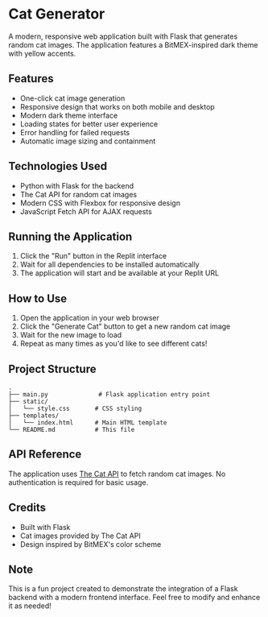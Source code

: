 # Cat Generator

A modern, responsive web application built with Flask that generates random cat images. The application features a BitMEX-inspired dark theme with yellow accents.

## Features

- One-click cat image generation
- Responsive design that works on both mobile and desktop
- Modern dark theme interface
- Loading states for better user experience
- Error handling for failed requests
- Automatic image sizing and containment

## Technologies Used

- Python with Flask for the backend
- The Cat API for random cat images
- Modern CSS with Flexbox for responsive design
- JavaScript Fetch API for AJAX requests

## Running the Application

1. Click the "Run" button in the Replit interface
2. Wait for all dependencies to be installed automatically
3. The application will start and be available at your Replit URL

## How to Use

1. Open the application in your web browser
2. Click the "Generate Cat" button to get a new random cat image
3. Wait for the new image to load
4. Repeat as many times as you'd like to see different cats!

## Project Structure

```
.
├── main.py              # Flask application entry point
├── static/
│   └── style.css       # CSS styling
├── templates/
│   └── index.html      # Main HTML template
└── README.md           # This file
```

## API Reference

The application uses [The Cat API](https://thecatapi.com/) to fetch random cat images. No authentication is required for basic usage.

## Credits

- Built with Flask
- Cat images provided by The Cat API
- Design inspired by BitMEX's color scheme

## Note

This is a fun project created to demonstrate the integration of a Flask backend with a modern frontend interface. Feel free to modify and enhance it as needed!

